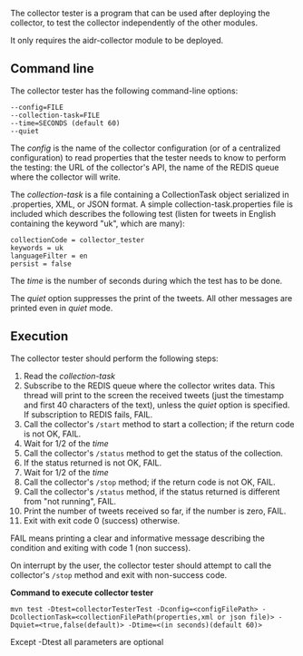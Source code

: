 The collector tester is a program that can be used after deploying the collector, to test the collector independently of the other modules.

It only requires the aidr-collector module to be deployed.

## Command line

The collector tester has the following command-line options:

```
--config=FILE
--collection-task=FILE
--time=SECONDS (default 60)
--quiet
```

The _config_ is the name of the collector configuration (or of a centralized configuration) to read properties that the tester needs to know to perform the testing: the URL of the collector's API, the name of the REDIS queue where the collector will write.

The _collection-task_ is a file containing a CollectionTask object serialized in .properties, XML, or JSON format. A simple collection-task.properties file is included which describes the following test (listen for tweets in English containing the keyword "uk", which are many):

```
collectionCode = collector_tester
keywords = uk
languageFilter = en
persist = false
```

The _time_ is the number of seconds during which the test has to be done.

The _quiet_ option suppresses the print of the tweets. All other messages are printed even in _quiet_ mode.

## Execution

The collector tester should perform the following steps:

1. Read the _collection-task_
1. Subscribe to the REDIS queue where the collector writes data. This thread will print to the screen the received tweets (just the timestamp and first 40 characters of the text), unless the _quiet_ option is specified. If subscription to REDIS fails, FAIL.
1. Call the collector's `/start` method to start a collection; if the return code is not OK, FAIL.
1. Wait for 1/2 of the _time_
1. Call the collector's  `/status` method to get the status of the collection.
1. If the status returned is not OK, FAIL.
1. Wait for 1/2 of the _time_
1. Call the collector's `/stop` method; if the return code is not OK, FAIL.
1. Call the collector's  `/status` method, if the status returned is different from "not running", FAIL.
1. Print the number of tweets received so far, if the number is zero, FAIL.
1. Exit with exit code 0 (success) otherwise.

FAIL means printing a clear and informative message describing the condition and exiting with code 1 (non success).

On interrupt by the user, the collector tester should attempt to call the collector's `/stop` method and exit with non-success code.

**Command to execute collector tester**

`mvn test -Dtest=collectorTesterTest -Dconfig=<configFilePath> -DcollectionTask=<collectionFilePath(properties,xml or json file)> -Dquiet=<true,false(default)> -Dtime=<(in seconds)(default 60)>`

Except -Dtest all parameters are optional
